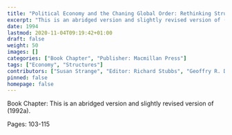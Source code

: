 ```yaml
---
title: "Political Economy and the Chaning Global Order: Rethinking Structural Change in the International Political Economy: States, Firms and Diplomacy"
excerpt: "This is an abridged version and slightly revised version of (1992a)."
date: 1994
lastmod: 2020-11-04T09:19:42+01:00
draft: false
weight: 50
images: []
categories: ["Book Chapter", "Publisher: Macmillan Press"]
tags: ["Economy", "Structures"]
contributors: ["Susan Strange", "Editor: Richard Stubbs", "Geoffry R. D. Underhill"]
pinned: false
homepage: false
---
```


Book Chapter: This is an abridged version and slightly revised version of (1992a).

Pages: 103-115
